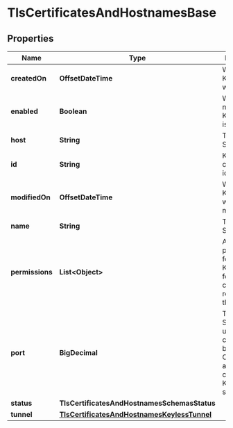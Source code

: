 

# TlsCertificatesAndHostnamesBase


## Properties

| Name | Type | Description | Notes |
|------------ | ------------- | ------------- | -------------|
|**createdOn** | **OffsetDateTime** | When the Keyless SSL was created. |  [readonly] |
|**enabled** | **Boolean** | Whether or not the Keyless SSL is on or off. |  [readonly] |
|**host** | **String** | The keyless SSL name. |  |
|**id** | **String** | Keyless certificate identifier tag. |  [readonly] |
|**modifiedOn** | **OffsetDateTime** | When the Keyless SSL was last modified. |  [readonly] |
|**name** | **String** | The keyless SSL name. |  [readonly] |
|**permissions** | **List&lt;Object&gt;** | Available permissions for the Keyless SSL for the current user requesting the item. |  [readonly] |
|**port** | **BigDecimal** | The keyless SSL port used to communicate between Cloudflare and the client&#39;s Keyless SSL server. |  |
|**status** | **TlsCertificatesAndHostnamesSchemasStatus** |  |  |
|**tunnel** | [**TlsCertificatesAndHostnamesKeylessTunnel**](TlsCertificatesAndHostnamesKeylessTunnel.md) |  |  [optional] |



